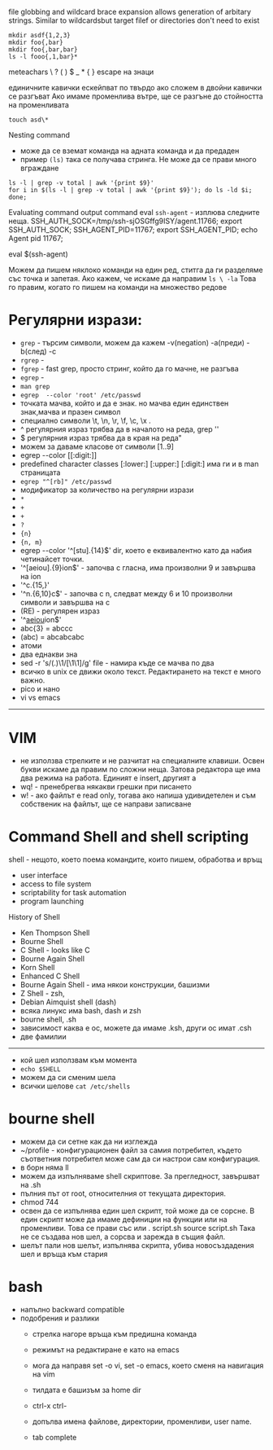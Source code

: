 file globbing and wildcard
brace expansion
allows generation of arbitary strings. Similar to wildcardsbut target filef or directories don't need to exist

```
mkdir asdf{1,2,3}
mkdir foo{,bar}
mkdir foo{,bar,bar}
ls -l fooo{,1,bar}*
```
meteachars \ ? ( ) $ _ * { }
escape на знаци

единичните кавички ескейпват по твърдо
ако сложем в двойни кавички се разгъват
Ако имаме променлива вътре, ще се разгъне до стойността на променливата

```
touch asd\*
```
Nesting command
- може да се вземат команда на адната команда и да предаден
- пример `(ls)` така се получава стринга.
Не може да се прави много вграждане

```
ls -l | grep -v total | awk '{print $9}'
for i in $(ls -l | grep -v total | awk '{print $9}'); do ls -ld $i; done;
```

Evaluating command output
command eval
`ssh-agent` - изплюва следните неща.
SSH_AUTH_SOCK=/tmp/ssh-sjOSGffg9ISY/agent.11766; export SSH_AUTH_SOCK;
SSH_AGENT_PID=11767; export SSH_AGENT_PID;
echo Agent pid 11767;

eval $(ssh-agent)

Можем да пишем няклоко команди на един ред, ститга да ги разделяме със точка и запетая. Ако кажем, че искаме да направим `ls \ -la` Това го правим, когато го пишем на команди на множество редове

Регулярни изрази:
===
* `grep` - търсим символи, можем да кажем -v(negation) -a(преди) -b(след) -c
* `rgrep` -
* `fgrep` - fast grep,  просто стринг, който да го мачне, не разгъва
* `egrep` -
* `man grep`
* `egrep  --color 'root' /etc/passwd`
* точката мачва, който и да е знак. но мачва един единствен знак,мачва и празен символ
* специално символи \t, \n, \r, \f, \c, \x .
* ^ регулярния израз трябва да в началото на реда, grep ''
* $ регулярния израз трябва да в края на реда"
* можем за даваме класове от символи [1..9]
* egrep --color [[:digit:]]
* predefined character classes [:lower:] [:upper:] [:digit:] има ги и в man страницата
* `egrep "^[rb]" /etc/passwd`
* модификатор за количество на регулярни изрази
* `*`
* `+`
* `+`
* `?`
* `{n}`
* `{n, m}`
* egrep --color '^[stu].{14}$' dir, което е еквивалентно като да набия четинайсет точки.
* '^[aeiou].{9}ion$'  - започва с гласна, има произволни 9 и завършва на ion
* '^c.{15,}'
* '^n.{6,10}c$' - започва с n, следват между 6 и 10 произволни символи и завършва на c
* (RE) - регулярен израз
* '^[aeiou](.{2}|.{4})ion$'
* abc{3} = abccc
* (abc) = abcabcabc
* атоми
* два еднакви зна
* sed -r 's/(.)\1/\[\1\1\]/g' file - намира къде се мачва по два
* всичко в unix се движи около текст. Редактирането на текст е много важно.
* pico и нано
* vi vs emacs

-----

VIM
===
* не използва стрелките и не разчитат на специалните клавиши. Освен букви искаме да правим по сложни неща. Затова редактора ще има два режима на работа. Единият е insert, другият a
* wq! - пренебрегва някакви грешки при писането
* w! -  ако файлът е read only, тогава ако напиша удивидетелен и съм собственик на файлът, ще се направи записване


Command Shell and shell scripting
====
shell - нещото, което поема командите, които пишем, обработва и връщ
* user interface
* access to file system
* scriptability for task automation
* program launching


History of Shell
* Ken Thompson Shell
* Bourne Shell
* C Shell  - looks like C
* Bourne Again Shell
* Korn Shell
* Enhanced C Shell
* Bourne Again Shell - има някои конструкции, башизми
* Z Shell - zsh,
* Debian Aimquist shell (dash)
* всяка линукс има bash, dash и zsh
* bourne shell, .sh
* зависимост каква е ос, можете да имаме .ksh, други ос имат .csh
* две фамилии

----
* кой шел използвам към момента
* `echo $SHELL`
* можем да си сменим шела
* всички шелове `cat /etc/shells `


bourne shell
===
* можем да си сетне как да ни изглежда
* ~/profile - конфигурационен файл за самия потребител, където съответния потребител може сам да си настрои сам конфигурация.
* в борн няма ll
* можем да изпълняваме shell скриптове. За прегледност, завършват на .sh
* пълния път от root, относителния от текущата директория.
* chmod 744
* освен да се изпълнява един шел скрипт, той може да се сорсне. В един скрипт може да имаме дефиниции на функции или на променливи. Това се прави със или . script.sh source script.sh Така не се създава нов шел, а сорсва и зарежда в същия файл.
* шелът пали нов шелът, изпълнява скрипта, убива новосъздадения шел и връща към стария

bash
==
* напълно backward compatible
* подобрения и разлики
  - стрелка нагоре връща към предишна команда
  - режимът на редактиране е като на emacs
  - мога да направя set -o vi, set -o emacs, което сменя на навигация на vim
  - тилдата е башизъм за home dir
  - ctrl-x ctrl-
  - допълва имена файлове, директории, променливи, user name.




  - tab complete
